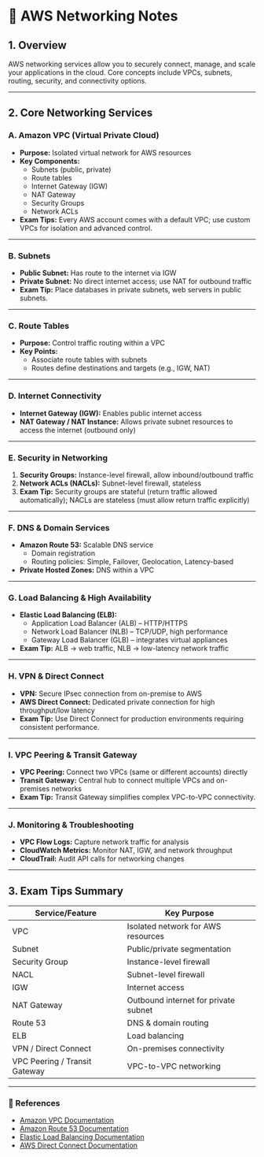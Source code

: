 # 📡 AWS Networking Notes

## 1. Overview

AWS networking services allow you to securely connect, manage, and scale your applications in the cloud. Core concepts include VPCs, subnets, routing, security, and connectivity options.

---

## 2. Core Networking Services

### A. Amazon VPC (Virtual Private Cloud)

- **Purpose:** Isolated virtual network for AWS resources
- **Key Components:**
  - Subnets (public, private)
  - Route tables
  - Internet Gateway (IGW)
  - NAT Gateway
  - Security Groups
  - Network ACLs
- **Exam Tips:** Every AWS account comes with a default VPC; use custom VPCs for isolation and advanced control.

---

### B. Subnets

- **Public Subnet:** Has route to the internet via IGW
- **Private Subnet:** No direct internet access; use NAT for outbound traffic
- **Exam Tip:** Place databases in private subnets, web servers in public subnets.

---

### C. Route Tables

- **Purpose:** Control traffic routing within a VPC
- **Key Points:**
  - Associate route tables with subnets
  - Routes define destinations and targets (e.g., IGW, NAT)

---

### D. Internet Connectivity

- **Internet Gateway (IGW):** Enables public internet access
- **NAT Gateway / NAT Instance:** Allows private subnet resources to access the internet (outbound only)

---

### E. Security in Networking

1. **Security Groups:** Instance-level firewall, allow inbound/outbound traffic
2. **Network ACLs (NACLs):** Subnet-level firewall, stateless
3. **Exam Tip:** Security groups are stateful (return traffic allowed automatically); NACLs are stateless (must allow return traffic explicitly)

---

### F. DNS & Domain Services

- **Amazon Route 53:** Scalable DNS service
  - Domain registration
  - Routing policies: Simple, Failover, Geolocation, Latency-based
- **Private Hosted Zones:** DNS within a VPC

---

### G. Load Balancing & High Availability

- **Elastic Load Balancing (ELB):**
  - Application Load Balancer (ALB) – HTTP/HTTPS
  - Network Load Balancer (NLB) – TCP/UDP, high performance
  - Gateway Load Balancer (GLB) – integrates virtual appliances
- **Exam Tip:** ALB → web traffic, NLB → low-latency network traffic

---

### H. VPN & Direct Connect

- **VPN:** Secure IPsec connection from on-premise to AWS
- **AWS Direct Connect:** Dedicated private connection for high throughput/low latency
- **Exam Tip:** Use Direct Connect for production environments requiring consistent performance.

---

### I. VPC Peering & Transit Gateway

- **VPC Peering:** Connect two VPCs (same or different accounts) directly
- **Transit Gateway:** Central hub to connect multiple VPCs and on-premises networks
- **Exam Tip:** Transit Gateway simplifies complex VPC-to-VPC connectivity.

---

### J. Monitoring & Troubleshooting

- **VPC Flow Logs:** Capture network traffic for analysis
- **CloudWatch Metrics:** Monitor NAT, IGW, and network throughput
- **CloudTrail:** Audit API calls for networking changes

---

## 3. Exam Tips Summary

| Service/Feature               | Key Purpose                          |
| ----------------------------- | ------------------------------------ |
| VPC                           | Isolated network for AWS resources   |
| Subnet                        | Public/private segmentation          |
| Security Group                | Instance-level firewall              |
| NACL                          | Subnet-level firewall                |
| IGW                           | Internet access                      |
| NAT Gateway                   | Outbound internet for private subnet |
| Route 53                      | DNS & domain routing                 |
| ELB                           | Load balancing                       |
| VPN / Direct Connect          | On-premises connectivity             |
| VPC Peering / Transit Gateway | VPC-to-VPC networking                |

---

### 🔗 References

- [Amazon VPC Documentation](https://aws.amazon.com/vpc/)
- [Amazon Route 53 Documentation](https://aws.amazon.com/route53/)
- [Elastic Load Balancing Documentation](https://aws.amazon.com/elasticloadbalancing/)
- [AWS Direct Connect Documentation](https://aws.amazon.com/directconnect/)
